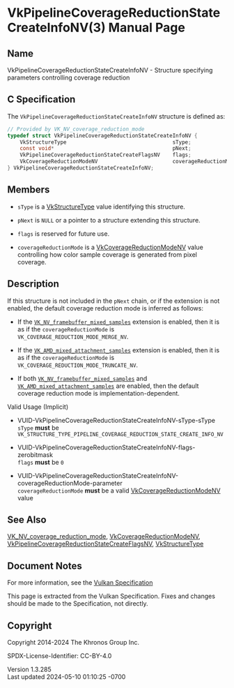 # VkPipelineCoverageReductionStateCreateInfoNV(3) Manual Page

## Name

VkPipelineCoverageReductionStateCreateInfoNV - Structure specifying
parameters controlling coverage reduction



## <a href="#_c_specification" class="anchor"></a>C Specification

The `VkPipelineCoverageReductionStateCreateInfoNV` structure is defined
as:

``` c
// Provided by VK_NV_coverage_reduction_mode
typedef struct VkPipelineCoverageReductionStateCreateInfoNV {
    VkStructureType                                  sType;
    const void*                                      pNext;
    VkPipelineCoverageReductionStateCreateFlagsNV    flags;
    VkCoverageReductionModeNV                        coverageReductionMode;
} VkPipelineCoverageReductionStateCreateInfoNV;
```

## <a href="#_members" class="anchor"></a>Members

- `sType` is a [VkStructureType](https://registry.khronos.org/vulkan/specs/1.3-extensions/man/html/VkStructureType.html) value identifying
  this structure.

- `pNext` is `NULL` or a pointer to a structure extending this
  structure.

- `flags` is reserved for future use.

- `coverageReductionMode` is a
  [VkCoverageReductionModeNV](https://registry.khronos.org/vulkan/specs/1.3-extensions/man/html/VkCoverageReductionModeNV.html) value
  controlling how color sample coverage is generated from pixel
  coverage.

## <a href="#_description" class="anchor"></a>Description

If this structure is not included in the `pNext` chain, or if the
extension is not enabled, the default coverage reduction mode is
inferred as follows:

- If the
  [`VK_NV_framebuffer_mixed_samples`](VK_NV_framebuffer_mixed_samples.html)
  extension is enabled, then it is as if the `coverageReductionMode` is
  `VK_COVERAGE_REDUCTION_MODE_MERGE_NV`.

- If the
  [`VK_AMD_mixed_attachment_samples`](VK_AMD_mixed_attachment_samples.html)
  extension is enabled, then it is as if the `coverageReductionMode` is
  `VK_COVERAGE_REDUCTION_MODE_TRUNCATE_NV`.

- If both
  [`VK_NV_framebuffer_mixed_samples`](VK_NV_framebuffer_mixed_samples.html)
  and
  [`VK_AMD_mixed_attachment_samples`](VK_AMD_mixed_attachment_samples.html)
  are enabled, then the default coverage reduction mode is
  implementation-dependent.

Valid Usage (Implicit)

- <a href="#VUID-VkPipelineCoverageReductionStateCreateInfoNV-sType-sType"
  id="VUID-VkPipelineCoverageReductionStateCreateInfoNV-sType-sType"></a>
  VUID-VkPipelineCoverageReductionStateCreateInfoNV-sType-sType  
  `sType` **must** be
  `VK_STRUCTURE_TYPE_PIPELINE_COVERAGE_REDUCTION_STATE_CREATE_INFO_NV`

- <a
  href="#VUID-VkPipelineCoverageReductionStateCreateInfoNV-flags-zerobitmask"
  id="VUID-VkPipelineCoverageReductionStateCreateInfoNV-flags-zerobitmask"></a>
  VUID-VkPipelineCoverageReductionStateCreateInfoNV-flags-zerobitmask  
  `flags` **must** be `0`

- <a
  href="#VUID-VkPipelineCoverageReductionStateCreateInfoNV-coverageReductionMode-parameter"
  id="VUID-VkPipelineCoverageReductionStateCreateInfoNV-coverageReductionMode-parameter"></a>
  VUID-VkPipelineCoverageReductionStateCreateInfoNV-coverageReductionMode-parameter  
  `coverageReductionMode` **must** be a valid
  [VkCoverageReductionModeNV](https://registry.khronos.org/vulkan/specs/1.3-extensions/man/html/VkCoverageReductionModeNV.html) value

## <a href="#_see_also" class="anchor"></a>See Also

[VK_NV_coverage_reduction_mode](https://registry.khronos.org/vulkan/specs/1.3-extensions/man/html/VK_NV_coverage_reduction_mode.html),
[VkCoverageReductionModeNV](https://registry.khronos.org/vulkan/specs/1.3-extensions/man/html/VkCoverageReductionModeNV.html),
[VkPipelineCoverageReductionStateCreateFlagsNV](https://registry.khronos.org/vulkan/specs/1.3-extensions/man/html/VkPipelineCoverageReductionStateCreateFlagsNV.html),
[VkStructureType](https://registry.khronos.org/vulkan/specs/1.3-extensions/man/html/VkStructureType.html)

## <a href="#_document_notes" class="anchor"></a>Document Notes

For more information, see the <a
href="https://registry.khronos.org/vulkan/specs/1.3-extensions/html/vkspec.html#VkPipelineCoverageReductionStateCreateInfoNV"
target="_blank" rel="noopener">Vulkan Specification</a>

This page is extracted from the Vulkan Specification. Fixes and changes
should be made to the Specification, not directly.

## <a href="#_copyright" class="anchor"></a>Copyright

Copyright 2014-2024 The Khronos Group Inc.

SPDX-License-Identifier: CC-BY-4.0

Version 1.3.285  
Last updated 2024-05-10 01:10:25 -0700
